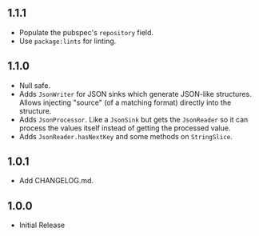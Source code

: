 ## 1.1.1

- Populate the pubspec's `repository` field.
- Use `package:lints` for linting.
## 1.1.0

- Null safe.
- Adds `JsonWriter` for JSON sinks which generate JSON-like structures.
  Allows injecting "source" (of a matching format) directly into the structure.
- Adds `JsonProcessor`. Like a `JsonSink` but gets the `JsonReader` so it can
  process the values itself instead of getting the processed value.
- Adds `JsonReader.hasNextKey` and some methods on `StringSlice`.

## 1.0.1

- Add CHANGELOG.md.

## 1.0.0

- Initial Release
